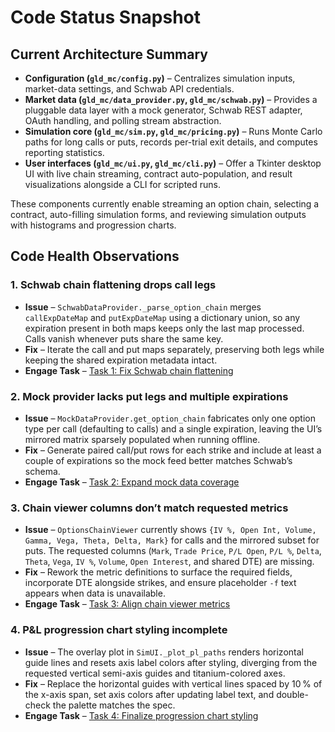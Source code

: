 # Code Status Snapshot

## Current Architecture Summary

- **Configuration (`gld_mc/config.py`)** – Centralizes simulation inputs, market-data settings, and Schwab API credentials.
- **Market data (`gld_mc/data_provider.py`, `gld_mc/schwab.py`)** – Provides a pluggable data layer with a mock generator, Schwab REST adapter, OAuth handling, and polling stream abstraction.
- **Simulation core (`gld_mc/sim.py`, `gld_mc/pricing.py`)** – Runs Monte Carlo paths for long calls or puts, records per-trial exit details, and computes reporting statistics.
- **User interfaces (`gld_mc/ui.py`, `gld_mc/cli.py`)** – Offer a Tkinter desktop UI with live chain streaming, contract auto-population, and result visualizations alongside a CLI for scripted runs.

These components currently enable streaming an option chain, selecting a contract, auto-filling simulation forms, and reviewing simulation outputs with histograms and progression charts.

## Code Health Observations

### 1. Schwab chain flattening drops call legs
- **Issue** – `SchwabDataProvider._parse_option_chain` merges `callExpDateMap` and `putExpDateMap` using a dictionary union, so any expiration present in both maps keeps only the last map processed. Calls vanish whenever puts share the same key.
- **Fix** – Iterate the call and put maps separately, preserving both legs while keeping the shared expiration metadata intact.
- **Engage Task** – [Task 1: Fix Schwab chain flattening](TASKS.md#task-1-fix-schwab-chain-flattening)

### 2. Mock provider lacks put legs and multiple expirations
- **Issue** – `MockDataProvider.get_option_chain` fabricates only one option type per call (defaulting to calls) and a single expiration, leaving the UI’s mirrored matrix sparsely populated when running offline.
- **Fix** – Generate paired call/put rows for each strike and include at least a couple of expirations so the mock feed better matches Schwab’s schema.
- **Engage Task** – [Task 2: Expand mock data coverage](TASKS.md#task-2-expand-mock-data-coverage)

### 3. Chain viewer columns don’t match requested metrics
- **Issue** – `OptionsChainViewer` currently shows `{IV %, Open Int, Volume, Gamma, Vega, Theta, Delta, Mark}` for calls and the mirrored subset for puts. The requested columns (`Mark`, `Trade Price`, `P/L Open`, `P/L %`, `Delta`, `Theta`, `Vega`, `IV %`, `Volume`, `Open Interest`, and shared DTE) are missing.
- **Fix** – Rework the metric definitions to surface the required fields, incorporate DTE alongside strikes, and ensure placeholder `-f` text appears when data is unavailable.
- **Engage Task** – [Task 3: Align chain viewer metrics](TASKS.md#task-3-align-chain-viewer-metrics)

### 4. P&L progression chart styling incomplete
- **Issue** – The overlay plot in `SimUI._plot_pl_paths` renders horizontal guide lines and resets axis label colors after styling, diverging from the requested vertical semi-axis guides and titanium-colored axes.
- **Fix** – Replace the horizontal guides with vertical lines spaced by 10 % of the x-axis span, set axis colors after updating label text, and double-check the palette matches the spec.
- **Engage Task** – [Task 4: Finalize progression chart styling](TASKS.md#task-4-finalize-progression-chart-styling)

